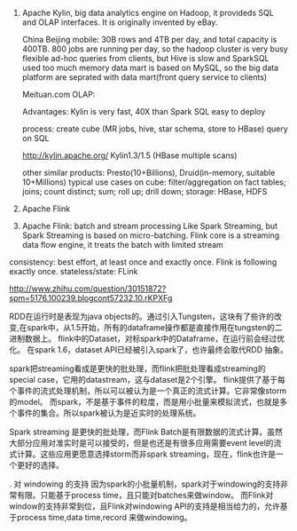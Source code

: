 1. Apache Kylin, big data analytics engine on Hadoop, it provideds SQL and OLAP interfaces. It is originally invented by eBay.
    
    China Beijing mobile: 
    30B rows and 4TB per day, and total capacity is 400TB. 800 jobs are running per day, so the hadoop cluster is very busy
    flexible ad-hoc queries from clients, but Hive is slow and SparkSQL used too much memory
    data mart is based on MySQL, so the big data platform are seprated with data mart(front query service to clients)

    Meituan.com OLAP:
    
    Advantages:
    Kylin is very fast, 40X than Spark SQL
    easy to deploy
    
    process:
    create cube (MR jobs, hive, star schema, store to HBase)
    query on SQL
    
    http://kylin.apache.org/   Kylin1.3/1.5 (HBase multiple scans)
    
    other similar products: Presto(10+Billions), Druid(in-memory, suitable 10+Millions)
    typical use cases on cube: filter/aggregation on fact tables; joins; count distinct; sum; roll up; drill down;
    storage: HBase, HDFS
    
    

2. Apache Flink
3. Apache Flink: batch and stream processing
Like Spark Streaming, but Spark Streaming is based on micro-batching.
Flink core is a streaming data flow engine, it treats the batch with limited stream

consistency: best effort, at least once and exactly once. Flink is following exactly once.
stateless/state: FLink

http://www.zhihu.com/question/30151872?spm=5176.100239.blogcont57232.10.rKPXFg

RDD在运行时是表现为java objects的。通过引入Tungsten，这块有了些许的改变,在spark中，从1.5开始，所有的dataframe操作都是直接作用在tungsten的二进制数据上。
flink中的Dataset，对标spark中的Dataframe，在运行前会经过优化。
在spark 1.6，dataset API已经被引入spark了，也许最终会取代RDD 抽象。

spark把streaming看成是更快的批处理，而flink把批处理看成streaming的special case，它用的datastream，这与dataset是2个引擎。 flink提供了基于每个事件的流式处理机制，所以可以被认为是一个真正的流式计算。它非常像storm的model。
而spark，不是基于事件的粒度，而是用小批量来模拟流式，也就是多个事件的集合。所以spark被认为是近实时的处理系统。

Spark streaming 是更快的批处理，而Flink Batch是有限数据的流式计算。虽然大部分应用对准实时是可以接受的，但是也还是有很多应用需要event level的流式计算。这些应用更愿意选择storm而非spark streaming，现在，flink也许是一个更好的选择。

. 对 windowing 的支持
因为spark的小批量机制，spark对于windowing的支持非常有限。只能基于process time，且只能对batches来做window。
而Flink对window的支持非常到位，且Flink对windowing API的支持是相当给力的，允许基于process time,data time,record 来做windowing。




